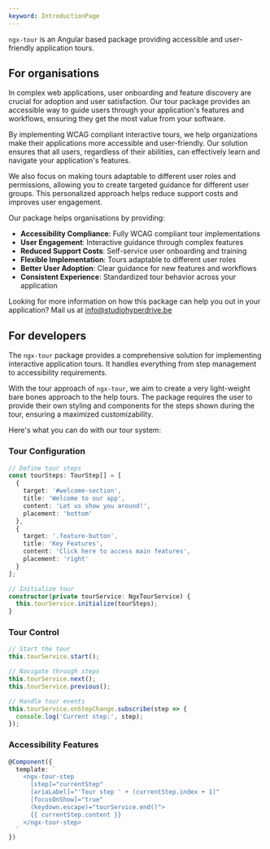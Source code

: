 ```yaml
---
keyword: IntroductionPage
---
```


`ngx-tour` is an Angular based package providing accessible and user-friendly application tours.

## For organisations

In complex web applications, user onboarding and feature discovery are crucial for adoption and user satisfaction. Our tour package provides an accessible way to guide users through your application's features and workflows, ensuring they get the most value from your software.

By implementing WCAG compliant interactive tours, we help organizations make their applications more accessible and user-friendly. Our solution ensures that all users, regardless of their abilities, can effectively learn and navigate your application's features.

We also focus on making tours adaptable to different user roles and permissions, allowing you to create targeted guidance for different user groups. This personalized approach helps reduce support costs and improves user engagement.

Our package helps organisations by providing:

- **Accessibility Compliance**: Fully WCAG compliant tour implementations
- **User Engagement**: Interactive guidance through complex features
- **Reduced Support Costs**: Self-service user onboarding and training
- **Flexible Implementation**: Tours adaptable to different user roles
- **Better User Adoption**: Clear guidance for new features and workflows
- **Consistent Experience**: Standardized tour behavior across your application

Looking for more information on how this package can help you out in your application? Mail us at [info@studiohyperdrive.be](mailto:info@studiohyperdrive.be)

## For developers

The `ngx-tour` package provides a comprehensive solution for implementing interactive application tours. It handles everything from step management to accessibility requirements.

With the tour approach of `ngx-tour`, we aim to create a very light-weight bare bones approach to the help tours. The package requires the user to provide their own styling and components for the steps shown during the tour, ensuring a maximized customizability.

Here's what you can do with our tour system:

### Tour Configuration

```typescript
// Define tour steps
const tourSteps: TourStep[] = [
  {
    target: '#welcome-section',
    title: 'Welcome to our app',
    content: 'Let us show you around!',
    placement: 'bottom'
  },
  {
    target: '.feature-button',
    title: 'Key Features',
    content: 'Click here to access main features',
    placement: 'right'
  }
];

// Initialize tour
constructor(private tourService: NgxTourService) {
  this.tourService.initialize(tourSteps);
}
```

### Tour Control

```typescript
// Start the tour
this.tourService.start();

// Navigate through steps
this.tourService.next();
this.tourService.previous();

// Handle tour events
this.tourService.onStepChange.subscribe(step => {
  console.log('Current step:', step);
});
```

### Accessibility Features

```typescript
@Component({
  template: `
    <ngx-tour-step
      [step]="currentStep"
      [ariaLabel]="'Tour step ' + (currentStep.index + 1)"
      [focusOnShow]="true"
      (keydown.escape)="tourService.end()">
      {{ currentStep.content }}
    </ngx-tour-step>
  `
})
```
